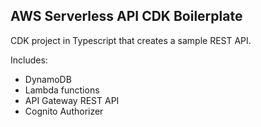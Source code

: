 ## AWS Serverless API CDK Boilerplate

CDK project in Typescript that creates a sample REST API.

Includes:
* DynamoDB
* Lambda functions
* API Gateway REST API
* Cognito Authorizer
